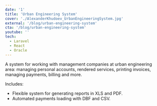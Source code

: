 ```yaml
---
date: '1'
title: 'Urban Engineering System'
cover: './AlexanderKhudoev_UrbanEngineeringSystem.jpg'
external: '/blog/urban-engineering-system'
cta: '/blog/urban-engineering-system'
youtube: ''
tech:
  - Laravel
  - React
  - Oracle
---
```


A system for working with management companies at urban engineering area: managing personal accounts, rendered services, printing invoices, managing payments, billing and more.

Includes:

- Flexible system for generating reports in XLS and PDF.
- Automated payments loading with DBF and CSV.
